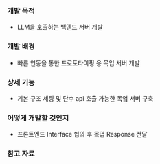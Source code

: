 ### 개발 목적

- LLM을 호출하는 백엔드 서버 개발

### 개발 배경

- 빠른 연동을 통한 프로토타이핑 용 목업 서버 개발

### 상세 기능

- 기본 구조 세팅 및 단수 api 호출 가능한 목업 서버 구축

### 어떻게 개발할 것인지

- 프론트엔드 Interface 협의 후 목업 Response 전달

### 참고 자료
